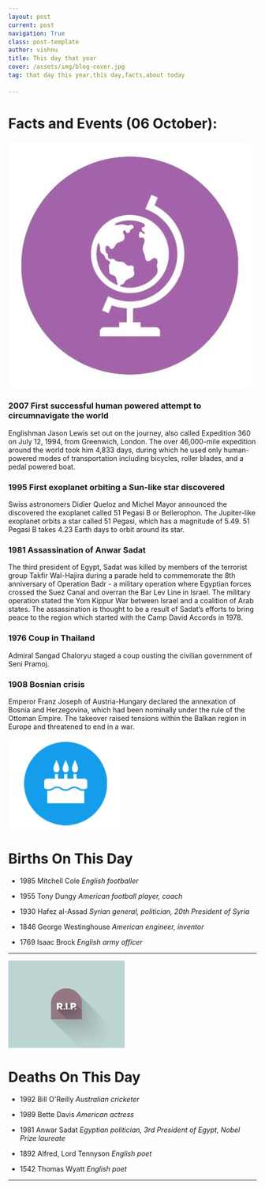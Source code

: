 ```yaml
---
layout: post
current: post
navigation: True
class: post-template
author: vishnu
title: This day that year
cover: /assets/img/blog-cover.jpg
tag: that day this year,this day,facts,about today

---
```

# Facts and Events (06 October):

![Fact](/assets/img/blog/fact.jpg)

### 2007 First successful human powered attempt to circumnavigate the world
Englishman Jason Lewis set out on the journey, also called Expedition 360 on July 12, 1994, from Greenwich, London. The over 46,000-mile expedition around the world took him 4,833 days, during which he used only human-powered modes of transportation including bicycles, roller blades, and a pedal powered boat.

### 1995 First exoplanet orbiting a Sun-like star discovered
Swiss astronomers Didier Queloz and Michel Mayor announced the discovered the exoplanet called 51 Pegasi B or Bellerophon. The Jupiter-like exoplanet orbits a star called 51 Pegasi, which has a magnitude of 5.49. 51 Pegasi B takes 4.23 Earth days to orbit around its star.

### 1981 Assassination of Anwar Sadat
The third president of Egypt, Sadat was killed by members of the terrorist group Takfir Wal-Hajira during a parade held to commemorate the 8th anniversary of Operation Badr - a military operation where Egyptian forces crossed the Suez Canal and overran the Bar Lev Line in Israel. The military operation stated the Yom Kippur War between Israel and a coalition of Arab states. The assassination is thought to be a result of Sadat’s efforts to bring peace to the region which started with the Camp David Accords in 1978.

### 1976 Coup in Thailand
Admiral Sangad Chaloryu staged a coup ousting the civilian government of Seni Pramoj.

### 1908 Bosnian crisis
Emperor Franz Joseph of Austria-Hungary declared the annexation of Bosnia and Herzegovina, which had been nominally under the rule of the Ottoman Empire. The takeover raised tensions within the Balkan region in Europe and threatened to end in a war.

![Bday](/assets/img/blog/bday.jpg)

# Births On This Day
* 1985 Mitchell Cole
*English footballer*

* 1955 Tony Dungy
*American football player, coach*

* 1930 Hafez al-Assad
*Syrian general, politician, 20th President of Syria*

* 1846 George Westinghouse
*American engineer, inventor*

* 1769 Isaac Brock
*English army officer*

---
![Rip](/assets/img/blog/rip.jpg)

# Deaths On This Day

* 1992 Bill O'Reilly
*Australian cricketer*

* 1989 Bette Davis
*American actress*

* 1981 Anwar Sadat
*Egyptian politician, 3rd President of Egypt, Nobel Prize laureate*

* 1892 Alfred, Lord Tennyson
*English poet*

* 1542 Thomas Wyatt
*English poet*
---
